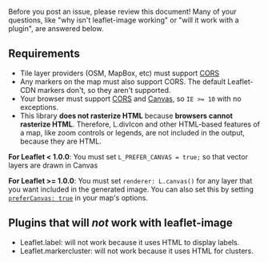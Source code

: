 Before you post an issue, please review this document! Many of your questions,
like "why isn't leaflet-image working" or "will it work with a plugin",
are answered below.

## Requirements

* Tile layer providers (OSM, MapBox, etc) must support [CORS](http://en.wikipedia.org/wiki/Cross-origin_resource_sharing)
* Any markers on the map must also support CORS. The default Leaflet-CDN markers
  don't, so they aren't supported.
* Your browser must support [CORS](http://caniuse.com/#feat=cors) and [Canvas](http://caniuse.com/#feat=canvas),
  so `IE >= 10` with no exceptions.
* This library **does not rasterize HTML** because **browsers cannot rasterize HTML**. Therefore,
  L.divIcon and other HTML-based features of a map, like zoom controls or legends, are not
  included in the output, because they are HTML.

__For Leaflet < 1.0.0__: You must set `L_PREFER_CANVAS = true;` so that vector
  layers are drawn in Canvas
  
__For Leaflet >= 1.0.0__: You must set `renderer: L.canvas()` for any layer that
  you want included in the generated image. You can also set this by setting [`preferCanvas: true`](http://leafletjs.com/reference-1.0.0.html#map-prefercanvas) in your map's options.
  
## Plugins that will _not_ work with leaflet-image

* Leaflet.label: will not work because it uses HTML to display labels.
* Leaflet.markercluster: will not work because it uses HTML for clusters.
